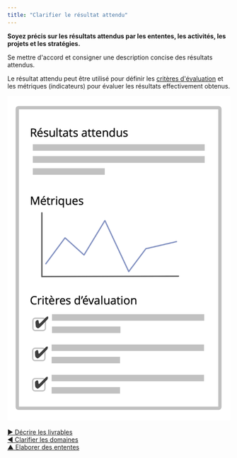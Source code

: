 ```yaml
---
title: "Clarifier le résultat attendu"
---
```



**Soyez précis sur les résultats attendus par les ententes, les activités, les projets et les stratégies.**

Se mettre d'accord et consigner une description concise des résultats attendus.

Le résultat attendu peut être utilisé pour définir les [critères d'évaluation](evaluation-criteria.html) et les métriques (indicateurs) pour évaluer les résultats effectivement obtenus.

![Résultats attendus, et critères d'évaluation](img/templates/outcome-and-criteria.png)

[&#9654; Décrire les livrables](describe-deliverables.html)<br/>[&#9664; Clarifier les domaines](clarify-domains.html)<br/>[&#9650; Elaborer des ententes](defining-agreements.html)

